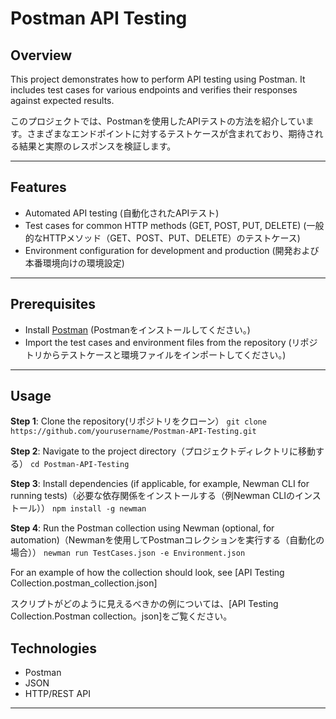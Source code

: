 # Postman API Testing

## Overview
This project demonstrates how to perform API testing using Postman. It includes test cases for various endpoints and verifies their responses against expected results.

このプロジェクトでは、Postmanを使用したAPIテストの方法を紹介しています。さまざまなエンドポイントに対するテストケースが含まれており、期待される結果と実際のレスポンスを検証します。

---

## Features 
- Automated API testing (自動化されたAPIテスト)
- Test cases for common HTTP methods (GET, POST, PUT, DELETE)  (一般的なHTTPメソッド（GET、POST、PUT、DELETE）のテストケース)
- Environment configuration for development and production   (開発および本番環境向けの環境設定)

---

## Prerequisites 
- Install [Postman](https://www.postman.com/downloads/)   (Postmanをインストールしてください。)
- Import the test cases and environment files from the repository   (リポジトリからテストケースと環境ファイルをインポートしてください。)

---

## Usage 
**Step 1**: Clone the repository(リポジトリをクローン）
```git clone https://github.com/yourusername/Postman-API-Testing.git```

**Step 2**: Navigate to the project directory（プロジェクトディレクトリに移動する）
```cd Postman-API-Testing```

**Step 3**: Install dependencies (if applicable, for example, Newman CLI for running tests)（必要な依存関係をインストールする（例Newman CLIのインストール））
```npm install -g newman```

**Step 4**: Run the Postman collection using Newman (optional, for automation)（Newmanを使用してPostmanコレクションを実行する（自動化の場合））
```newman run TestCases.json -e Environment.json```

For an example of how the collection should look, see [API Testing Collection.postman_collection.json]

スクリプトがどのように見えるべきかの例については、[API Testing Collection.Postman collection。json]をご覧ください。

## Technologies 
- Postman
- JSON
- HTTP/REST API

---

